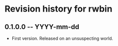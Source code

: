 # Revision history for rwbin

## 0.1.0.0 -- YYYY-mm-dd

* First version. Released on an unsuspecting world.
